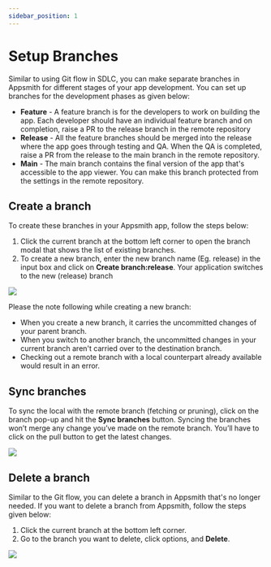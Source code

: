 ```yaml
---
sidebar_position: 1
---
```

# Setup Branches

Similar to using Git flow in SDLC, you can make separate branches in Appsmith for different stages of your app development. You can set up branches for the development phases as given below:

- **Feature** - A feature branch is for the developers to work on building the app. Each developer should have an individual feature branch and on completion, raise a PR to the release branch in the remote repository
- **Release** - All the feature branches should be merged into the release where the app goes through testing and QA. When the QA is completed, raise a PR from the release to the main branch in the remote repository.
- **Main** - The main branch contains the final version of the app that's accessible to the app viewer. You can make this branch protected from the settings in the remote repository.

## Create a branch

To create these branches in your Appsmith app, follow the steps below:

1. Click the current branch at the bottom left corner to open the branch modal that shows the list of existing branches.
2. To create a new branch, enter the new branch name (Eg. release) in the input box and click on **Create branch:release**. Your application switches to the new (release) branch

![](/img/create_branch.gif)

Please the note following while creating a new branch:

* When you create a new branch, it carries the uncommitted changes of your parent branch. 
* When you switch to another branch, the uncommitted changes in your current branch aren't carried over to the destination branch.
* Checking out a remote branch with a local counterpart already available would result in an error.

## Sync branches

To sync the local with the remote branch (fetching or pruning), click on the branch pop-up and hit the **Sync branches** button. Syncing the branches won’t merge any change you’ve made on the remote branch. You’ll have to click on the pull button to get the latest changes.

![](/img/Sync_branches.png)

## Delete a branch

Similar to the Git flow, you can delete a branch in Appsmith that's no longer needed. If you want to delete a branch from Appsmith, follow the steps given below:

1. Click the current branch at the bottom left corner.
2. Go to the branch you want to delete, click options, and **Delete**.

![](/img/delete_branch.gif)


